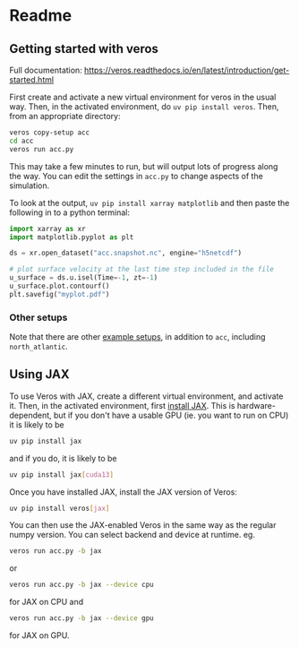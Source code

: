 # Readme

## Getting started with veros

Full documentation: <https://veros.readthedocs.io/en/latest/introduction/get-started.html> 

First create and activate a new virtual environment for veros in the usual way. Then, in the activated environment, do `uv pip install veros`. Then, from an appropriate directory:
```bash
veros copy-setup acc
cd acc
veros run acc.py
```
This may take a few minutes to run, but will output lots of progress along the way. You can edit the settings in `acc.py` to change aspects of the simulation.

To look at the output, `uv pip install xarray matplotlib` and then paste the following in to a python terminal:
```python
import xarray as xr
import matplotlib.pyplot as plt

ds = xr.open_dataset("acc.snapshot.nc", engine="h5netcdf")

# plot surface velocity at the last time step included in the file
u_surface = ds.u.isel(Time=-1, zt=-1)
u_surface.plot.contourf()
plt.savefig("myplot.pdf")
```

### Other setups

Note that there are other [example setups](https://veros.readthedocs.io/en/latest/reference/setup-gallery.html), in addition to `acc`, including `north_atlantic`.


## Using JAX

To use Veros with JAX, create a different virtual environment, and activate it. Then, in the activated environment, first [install JAX](https://docs.jax.dev/en/latest/installation.html). This is hardware-dependent, but if you don't have a usable GPU (ie. you want to run on CPU) it is likely to be
```bash
uv pip install jax
```
and if you do, it is likely to be
```bash
uv pip install jax[cuda13]
```
Once you have installed JAX, install the JAX version of Veros:
```bash
uv pip install veros[jax]
```
You can then use the JAX-enabled Veros in the same way as the regular numpy version. You can select backend and device at runtime. eg.
```bash
veros run acc.py -b jax
```
or
```bash
veros run acc.py -b jax --device cpu
```
for JAX on CPU and
```bash
veros run acc.py -b jax --device gpu
```
for JAX on GPU.

